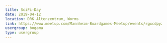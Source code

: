 ```yaml
---
title: SciFi-Day
date: 2019-04-12
location: DRK Altenzentrum, Worms
link: https://www.meetup.com/Mannheim-Boardgames-Meetup/events/rgxcdpyzgbqb/
usergroup: bogama
type: usergroup
---
```


